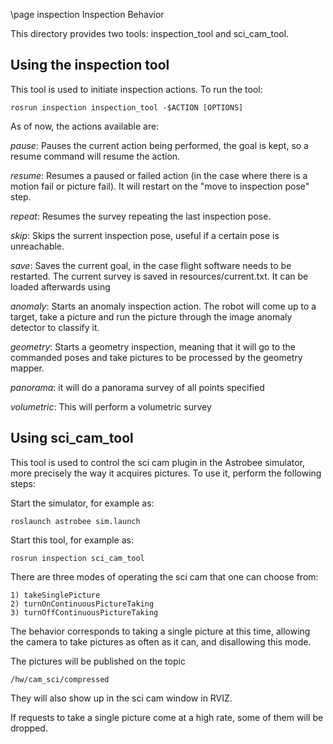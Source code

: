 \page inspection Inspection Behavior

This directory provides two tools: inspection_tool and sci_cam_tool.

Using the inspection tool
---------

This tool is used to initiate inspection actions. To run the tool:
	
	rosrun inspection inspection_tool -$ACTION [OPTIONS]

As of now, the actions available are:

*pause*: Pauses the current action being performed, the goal is kept, so a resume command will resume the action.

*resume*: Resumes a paused or failed action (in the case where there is a motion fail or picture fail). It will restart on the "move to inspection pose" step. 

*repeat*: Resumes the survey repeating the last inspection pose.

*skip*: Skips the surrent inspection pose, useful if a certain pose is unreachable.


*save*: Saves the current goal, in the case flight software needs to be restarted. The current survey is saved in resources/current.txt. It can be loaded afterwards using 

*anomaly*: Starts an anomaly inspection action. The robot will come up to a target, take a picture and run the picture through the image anomaly detector to classify it.

*geometry*: Starts a geometry inspection, meaning that it will go to the commanded poses and take pictures to be processed by the geometry mapper.

*panorama*: it will do a panorama survey of all points specified

*volumetric*: This will perform a volumetric survey

Using sci_cam_tool
---------

This tool is used to control the sci cam plugin in the Astrobee simulator, more precisely the way it acquires pictures. To use it, perform the following steps:

Start the simulator, for example as:

    roslaunch astrobee sim.launch

Start this tool, for example as:

	rosrun inspection sci_cam_tool

There are three modes of operating the sci cam that one can choose from:

	1) takeSinglePicture
	2) turnOnContinuousPictureTaking
	3) turnOffContinuousPictureTaking

The behavior corresponds to taking a single picture at this time, allowing the camera to take pictures as often as it can, and disallowing this mode.

The pictures will be published on the topic

	/hw/cam_sci/compressed

They will also show up in the sci cam window in RVIZ.

If requests to take a single picture come at a high rate, some of them will be dropped.